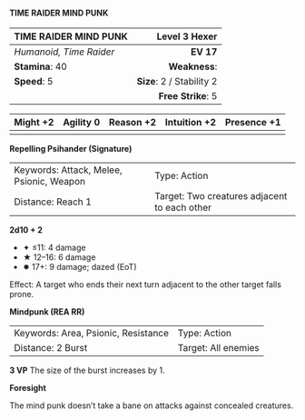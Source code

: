#### TIME RAIDER MIND PUNK

| TIME RAIDER MIND PUNK   |         **Level 3 Hexer** |
| :---------------------- | ------------------------: |
| *Humanoid, Time Raider* |                 **EV 17** |
| **Stamina**: 40         |             **Weakness**: |
| **Speed**: 5            | **Size**: 2 / Stability 2 |
|                         |        **Free Strike**: 5 |

| **Might** +2 | **Agility** 0 | **Reason** +2 | **Intuition** +2 | **Presence** +1 |
| ------------ | ------------- | ------------- | ---------------- | --------------- |
|              |               |               |                  |                 |

**Repelling Psihander (Signature)**

|                                          |                                              |
| :--------------------------------------- | :------------------------------------------- |
| Keywords: Attack, Melee, Psionic, Weapon | Type: Action                                 |
| Distance: Reach 1                        | Target: Two creatures adjacent to each other |

**2d10 + 2**

- ✦ ≤11: 4 damage
- ★ 12–16: 6 damage
- ✸ 17+: 9 damage; dazed (EoT)

Effect: A target who ends their next turn adjacent to the other target falls prone.

**Mindpunk (REA RR)**

|                                     |                     |
| :---------------------------------- | :------------------ |
| Keywords: Area, Psionic, Resistance | Type: Action        |
| Distance: 2 Burst                   | Target: All enemies |

****3 VP****
The size of the burst increases by 1.

**Foresight**

The mind punk doesn’t take a bane on attacks against concealed creatures.
